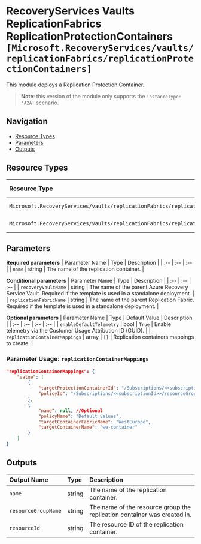 # RecoveryServices Vaults ReplicationFabrics ReplicationProtectionContainers `[Microsoft.RecoveryServices/vaults/replicationFabrics/replicationProtectionContainers]`

This module deploys a Replication Protection Container.

> **Note**: this version of the module only supports the `instanceType: 'A2A'` scenario.

## Navigation

- [Resource Types](#Resource-Types)
- [Parameters](#Parameters)
- [Outputs](#Outputs)

## Resource Types

| Resource Type | API Version |
| :-- | :-- |
| `Microsoft.RecoveryServices/vaults/replicationFabrics/replicationProtectionContainers` | [2021-12-01](https://docs.microsoft.com/en-us/azure/templates/Microsoft.RecoveryServices/2021-12-01/vaults/replicationFabrics/replicationProtectionContainers) |
| `Microsoft.RecoveryServices/vaults/replicationFabrics/replicationProtectionContainers/replicationProtectionContainerMappings` | [2022-02-01](https://docs.microsoft.com/en-us/azure/templates/Microsoft.RecoveryServices/2022-02-01/vaults/replicationFabrics/replicationProtectionContainers/replicationProtectionContainerMappings) |

## Parameters

**Required parameters**
| Parameter Name | Type | Description |
| :-- | :-- | :-- |
| `name` | string | The name of the replication container. |

**Conditional parameters**
| Parameter Name | Type | Description |
| :-- | :-- | :-- |
| `recoveryVaultName` | string | The name of the parent Azure Recovery Service Vault. Required if the template is used in a standalone deployment. |
| `replicationFabricName` | string | The name of the parent Replication Fabric. Required if the template is used in a standalone deployment. |

**Optional parameters**
| Parameter Name | Type | Default Value | Description |
| :-- | :-- | :-- | :-- |
| `enableDefaultTelemetry` | bool | `True` | Enable telemetry via the Customer Usage Attribution ID (GUID). |
| `replicationContainerMappings` | array | `[]` | Replication containers mappings to create. |


### Parameter Usage: `replicationContainerMappings`

```json
"replicationContainerMappings": {
    "value": [
        {
            "targetProtectionContainerId": "/Subscriptions/<<subscriptionId>>/resourceGroups/validation-rg/providers/Microsoft.RecoveryServices/vaults/<<namePrefix>>-az-rsv-dr-001/replicationFabrics/NorthEurope/replicationProtectionContainers/ne-container1",
            "policyId": "/Subscriptions/<<subscriptionId>>/resourceGroups/validation-rg/providers/Microsoft.RecoveryServices/vaults/<<namePrefix>>-az-rsv-dr-001/replicationPolicies/Default_values"
        },
        {
            "name": null, //Optional
            "policyName": "Default_values",
            "targetContainerFabricName": "WestEurope",
            "targetContainerName": "we-container"
        }
    ]
}
```

## Outputs

| Output Name | Type | Description |
| :-- | :-- | :-- |
| `name` | string | The name of the replication container. |
| `resourceGroupName` | string | The name of the resource group the replication container was created in. |
| `resourceId` | string | The resource ID of the replication container. |
